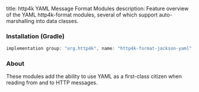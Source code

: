 title: http4k YAML Message Format Modules
description: Feature overview of the YAML http4k-format modules, several of which support auto-marshalling into data classes.

### Installation (Gradle)

```groovy
implementation group: "org.http4k", name: "http4k-format-jackson-yaml", version: "4.12.2.0"
```

### About
These modules add the ability to use YAML as a first-class citizen when reading from and to HTTP messages. 

[http4k]: https://http4k.org
